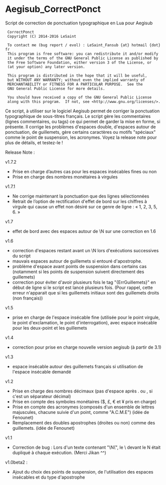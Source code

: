 ﻿# Aegisub_CorrectPonct
Script de correction de ponctuation typographique en Lua pour Aegisub

	 CorrectPonct
	 Copyright (C) 2014-2016 LeSaint

	 To contact me (bug report / evol) : LeSaint_Fansub {at} hotmail {dot} fr
	 This program is free software: you can redistribute it and/or modify
	 it under the terms of the GNU General Public License as published by
	 the Free Software Foundation, either version 3 of the License, or
	 (at your option) any later version.

	 This program is distributed in the hope that it will be useful,
	 but WITHOUT ANY WARRANTY; without even the implied warranty of
	 MERCHANTABILITY or FITNESS FOR A PARTICULAR PURPOSE.  See the
	 GNU General Public License for more details.

	 You should have received a copy of the GNU General Public License
	 along with this program.  If not, see <http://www.gnu.org/licenses/>.

Ce script, à utiliser sur le logiciel Aegisub permet de corriger la ponctuation typographique de sous-titres français.
Le script gère les commentaires (lignes commentaires, ou tags) ce qui permet de garder la mise en forme, si présente.
Il corrige les problèmes d'espaces double, d'espaces autour de ponctuation, de guillemets, gère certains caractères ou motifs "spéciaux" comme le point de suspension, les acronymes.
Voyez la release note pour plus de détails, et testez-le !

Release Note :

v1.7.2
- Prise en charge d’autres cas pour les espaces insécables fines ou non
- Prise en charge des nombres monétaires à virgules 

v1.7.1
- Ne corrige maintenant la ponctuation que des lignes sélectionnées
- Retrait de l’option de rectification d'effet de bord sur les chiffres à virgule qui cause un effet non désiré sur ce genre de ligne : « 1, 2, 3, 5, 6. »

v1.7
- effet de bord avec des espaces autour de \N sur une correction en 1.6

v1.6
- correction d'espaces restant avant un \N lors d'exécutions successives du script
- mauvais espaces autour de guillemets si entouré d'apostrophe.
- problème d'espace avant points de suspension dans certains cas (notamment si les points de suspension suivent directement des guillemets)
- correction pour éviter d'avoir plusieurs fois le tag "{ErrGuillemets}" en début de ligne si le script est lancé plusieurs fois. 
  (Pour rappel, cette erreur n'apparait que si les guillemets initiaux sont des guillemets droits (non français))

v1.5
- prise en charge de l'espace insécable fine (utilisée pour le point virgule, le point d'exclamation, le point d'interrogation), avec espace insécable pour les deux-point et les guillemets

v1.4
- correction pour prise en charge nouvelle version aegisub (à partir de 3.1)

v1.3
- espace insécable autour des guillemets français si utilisation de l'espace insécable demandé

v1.2
- Prise en charge des nombres décimaux (pas d'espace après . ou , si c'est un séparateur décimal)
- Prise en compte des symboles monétaires ($, £, € et ¥ pris en charge)
- Prise en compte des acronymes (composés d'un ensemble de lettres majuscules, chacune suivie d'un point, comme "A.C.M.E") (idée de Fenounet)
- Remplacement des doubles apostrophes (droites ou non) comme des guillemets. (idée de Fenounet)

v1.1
- Correction de bug : Lors d'un texte contenant "\N(", le \ devant le N était dupliqué à chaque exécution. (Merci Jikan ^^)

v1.0beta2 :
- Ajout du choix des points de suspension, de l'utilisation des espaces insécables et du type d'apostrophe